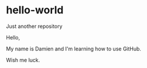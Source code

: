 # hello-world
Just another repository

Hello,

My name is Damien and I'm learning how to use GitHub.

Wish me luck.
